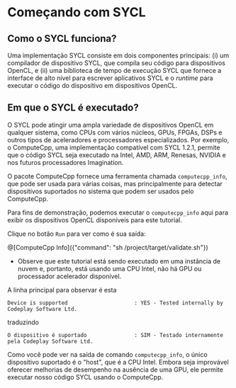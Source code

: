 # Começando com SYCL

## Como o SYCL funciona?

Uma implementação SYCL consiste em dois componentes principais: (i) um compilador de dispositivo SYCL, que compila seu código para dispositivos OpenCL, e (ii) uma biblioteca de tempo de execução SYCL que fornece a interface de alto nível para escrever aplicativos SYCL e o _runtime_ para executar o código do dispositivo em dispositivos OpenCL.

## Em que o SYCL é executado?

O SYCL pode atingir uma ampla variedade de dispositivos OpenCL em qualquer sistema, como CPUs com vários núcleos, GPUs, FPGAs, DSPs e outros tipos de aceleradores e processadores especializados. Por exemplo, o ComputeCpp, uma implementação compatível com SYCL 1.2.1, permite que o código SYCL seja executado na Intel, AMD, ARM, Renesas, NVIDIA e nos futuros processadores Imagination.

O pacote ComputeCpp fornece uma ferramenta chamada `computecpp_info`, que pode ser usada para várias coisas, mas principalmente para detectar dispositivos suportados no sistema que podem ser usados pelo ComputeCpp.

Para fins de demonstração, podemos executar o `computecpp_info` aqui para exibir os dispositivos OpenCL disponíveis para este tutorial.

Clique no botão `Run` para ver como é sua saída:

@[ComputeCpp Info]({"command": "sh /project/target/validate.sh"})

* Observe que este tutorial está sendo executado em uma instância de nuvem e, portanto, está usando uma CPU Intel, não há GPU ou processador acelerador disponível.

A linha principal para observar é esta

`Device is supported                     : YES - Tested internally by Codeplay Software Ltd.`
 
 traduzindo 
 
`O dispositivo é suportado               : SIM - Testado internamente pela Codeplay Software Ltd.`

Como você pode ver na saída de comando `computecpp_info`, o único dispositivo suportado é o "host", que é a CPU Intel. Embora seja improvável oferecer melhorias de desempenho na ausência de uma GPU, ele permite executar nosso código SYCL usando o ComputeCpp.
